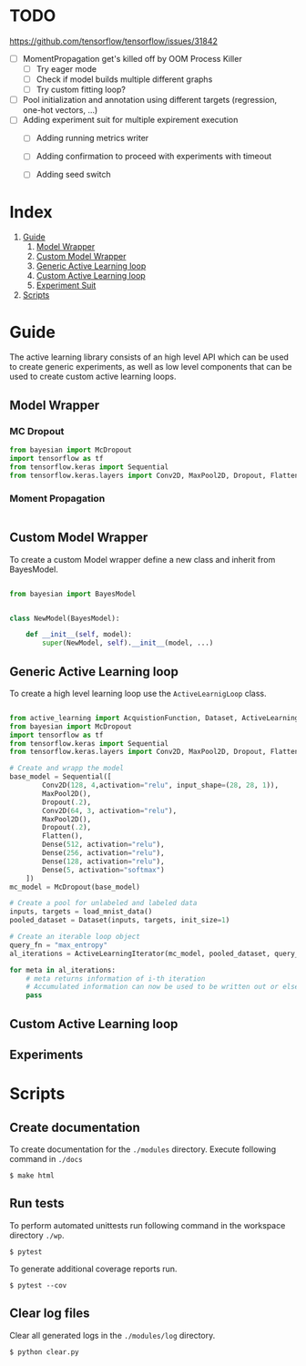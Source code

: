 

# TODO


https://github.com/tensorflow/tensorflow/issues/31842


- [ ] MomentPropagation get's killed off by OOM Process Killer
    - [ ] Try eager mode
    - [ ] Check if model builds multiple different graphs
    - [ ] Try custom fitting loop?

- [ ] Pool initialization and annotation using different targets (regression, one-hot vectors, ...)
- [ ] Adding experiment suit for multiple expirement execution
    - [ ] Adding running metrics writer
    - [ ] Adding confirmation to proceed with experiments with timeout
    - [ ] Adding seed switch


# Index

1. [Guide](#Guide)
    1. [Model Wrapper](#Model-Wrapper)
    2. [Custom Model Wrapper](#Custom-Model-Wrapper)
    3. [Generic Active Learning loop](#Generic-Active-Learning-loop)
    4. [Custom Active Learning loop](#Custom-Active-Learning-loop)
    2. [Experiment Suit](#Experiment-Suit)
2. [Scripts](#Scripts)


# Guide

The active learning library consists of an high level API which can be used
to create generic experiments, as well as low level components that can be 
used to create custom active learning loops.


## Model Wrapper


### MC Dropout

```python
from bayesian import McDropout
import tensorflow as tf
from tensorflow.keras import Sequential
from tensorflow.keras.layers import Conv2D, MaxPool2D, Dropout, Flatten, Dense, Softmax
```

### Moment Propagation

```python

```


## Custom Model Wrapper

To create a custom Model wrapper define a new class and inherit from BayesModel.

```python

from bayesian import BayesModel


class NewModel(BayesModel):

    def __init__(self, model):
        super(NewModel, self).__init__(model, ...)


```


## Generic Active Learning loop

To create a high level learning loop use the `ActiveLearnigLoop` class.

```python

from active_learning import AcquistionFunction, Dataset, ActiveLearningLoop
from bayesian import McDropout
import tensorflow as tf
from tensorflow.keras import Sequential
from tensorflow.keras.layers import Conv2D, MaxPool2D, Dropout, Flatten, Dense, Softmax

# Create and wrapp the model
base_model = Sequential([
        Conv2D(128, 4,activation="relu", input_shape=(28, 28, 1)),
        MaxPool2D(),
        Dropout(.2),
        Conv2D(64, 3, activation="relu"),
        MaxPool2D(),
        Dropout(.2),
        Flatten(),
        Dense(512, activation="relu"),
        Dense(256, activation="relu"),
        Dense(128, activation="relu"),
        Dense(5, activation="softmax")
    ])
mc_model = McDropout(base_model)

# Create a pool for unlabeled and labeled data
inputs, targets = load_mnist_data()
pooled_dataset = Dataset(inputs, targets, init_size=1)

# Create an iterable loop object
query_fn = "max_entropy"
al_iterations = ActiveLearningIterator(mc_model, pooled_dataset, query_fn)

for meta in al_iterations:
    # meta returns information of i-th iteration
    # Accumulated information can now be used to be written out or else
    pass
```


## Custom Active Learning loop


## Experiments



# Scripts

## Create documentation

To create documentation for the `./modules` directory. Execute following command
in `./docs`

```shell
$ make html
```

## Run tests

To perform automated unittests run following command in the workspace directory `./wp`.

```shell
$ pytest
```

To generate additional coverage reports run.

```shell
$ pytest --cov
```



## Clear log files

Clear all generated logs in the `./modules/log` directory.

```shell
$ python clear.py
```

